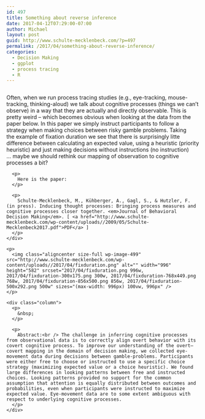 ```yaml
---
id: 497
title: Something about reverse inference
date: 2017-04-12T07:29:00-07:00
author: Michael
layout: post
guid: http://www.schulte-mecklenbeck.com/?p=497
permalink: /2017/04/something-about-reverse-inference/
categories:
  - Decision Making
  - ggplot
  - process tracing
  - R
---
```

<div class="page" title="Page 1">
  <div class="layoutArea">
    <div class="column">
      <p>
        Often, when we run process tracing studies (e.g., eye-tracking, mouse-tracking, thinking-aloud) we talk about cognitive processes (things we can&#8217;t observe) in a way that they are actually and directly observable. This is pretty weird &#8211; which becomes obvious when looking at the data from the paper below. In this paper we simply instruct participants to follow a strategy when making choices between risky gamble problems. Taking the example of fixation duration we see that there is surprisingly litte difference between calculating an expected value, using a heuristic (priority heuristic) and just making decisions without instructions (no instruction) &#8230; maybe we should rethink our mapping of observation to cognitive processes a bit?
      </p>
      
      <p>
        Here is the paper:
      </p>
      
      <p>
        Schulte-Mecklenbeck, M., Kühberger, A., Gagl, S., & Hutzler, F. (in press). Inducing thought processes: Bringing process measures and cognitive processes closer together. <em>Journal of Behavioral Decision Making</em>. [ <a href="http://www.schulte-mecklenbeck.com/wp-content/uploads//2009/05/Schulte-Mecklenbeck2017.pdf">PDF</a> ]
      </p>
    </div>
    
    <p>
      <img class="aligncenter size-full wp-image-499" src="http://www.schulte-mecklenbeck.com/wp-content/uploads//2017/04/fixduration.png" alt="" width="996" height="582" srcset="2017/04/fixduration.png 996w, 2017/04/fixduration-300x175.png 300w, 2017/04/fixduration-768x449.png 768w, 2017/04/fixduration-856x500.png 856w, 2017/04/fixduration-500x292.png 500w" sizes="(max-width: 996px) 100vw, 996px" />
    </p>
    
    <div class="column">
      <p>
        &nbsp;
      </p>
      
      <p>
        Abstract:<br /> The challenge in inferring cognitive processes from observational data is to correctly align overt behavior with its covert cognitive process. To improve our understanding of the overt–covert mapping in the domain of decision making, we collected eye-movement data during decisions between gamble-problems. Participants were either free to choose or instructed to use a specific choice strategy (maximizing expected value or a choice heuristic). We found large differences in looking patterns between free and instructed choices. Looking patterns provided no support for the common assumption that attention is equally distributed between outcomes and probabilities, even when participants were instructed to maximize expected value. Eye-movement data are to some extent ambiguous with respect to underlying cognitive processes.
      </p>
    </div>
  </div>
</div>